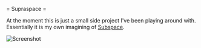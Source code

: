 = Supraspace = 

At the moment this is just a small side project I've been playing around with. Essentially it is my own imagining of [Subspace](http://en.wikipedia.org/wiki/Subspace).

![Screenshot](http://i.imgur.com/l0JrC.png)
